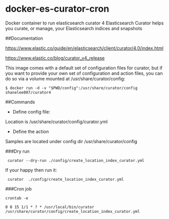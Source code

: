 # docker-es-curator-cron
Docker container to run elasticsearch curator 4
Elasticsearch Curator helps you curate, or manage, your Elasticsearch indices and snapshots


##Documentation

https://www.elastic.co/guide/en/elasticsearch/client/curator/4.0/index.html

https://www.elastic.co/blog/curator_v4_release



This image comes with a default set of configuration files for curator,
but if you want to provide your own set of configuration and action files, you can do so via a volume mounted at /usr/share/curator/config:

```
$ docker run -d -v "$PWD/config":/usr/share/curator/config shanelee007/curator4
```


##Commands

* Define config file:

Location is /usr/share/curator/config/curator.yml

* Define the action

Samples are located under config dir /usr/share/curator/config

###Dry run
```
 curator --dry-run ./config/create_location_index_curator.yml
```

If your happy then run it:


```
 curator  ./config/create_location_index_curator.yml

```

###Cron job

```crontab -e```

```
0 0 15 1/1 * ? * /usr/local/bin/curator /usr/share/curator/config/create_location_index_curator.yml
```


